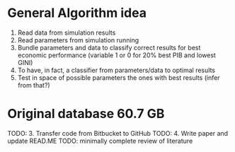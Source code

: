 # General Algorithm idea
1. Read data from simulation results
2. Read parameters from simulation running
3. Bundle parameters and data to classify correct results for best economic performance
    (variable 1 or 0 for 20% best PIB and lowest GINI)
4. To have, in fact, a classifier from parameters/data to optimal results
5. Test in space of possible parameters the ones with best results (infer from that?)
# Original database 60.7 GB

TODO: 3. Transfer code from Bitbucket to GitHub
TODO: 4. Write paper and update READ.ME
TODO: minimally complete review of literature

